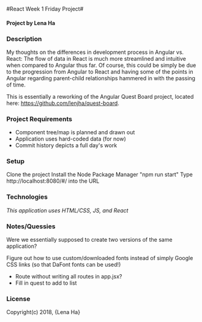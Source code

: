 #React Week 1 Friday Project#
#### Project by Lena Ha

### Description
My thoughts on the differences in development process in Angular vs. React:
The flow of data in React is much more streamlined and intuitive when compared to Angular thus far.  Of course, this could be simply be due to the progression from Angular to React and having some of the points in Angular regarding parent-child relationships hammered in with the passing of time.

This is essentially a reworking of the Angular Quest Board project, located here: https://github.com/lenjha/quest-board.

### Project Requirements
* Component tree/map is planned and drawn out
* Application uses hard-coded data (for now)
* Commit history depicts a full day's work

### Setup
Clone the project
Install the Node Package Manager
"npm run start"
Type http://localhost:8080/#/ into the URL

### Technologies
_This application uses HTML/CSS, JS, and React_

### Notes/Quessies
Were we essentially supposed to create two versions of the same application?

Figure out how to use custom/downloaded fonts instead of simply Google CSS links (so that DaFont fonts can be used!)

* Route without writing all routes in app.jsx?
* Fill in quest to add to list

### License
Copyright(c) 2018, {Lena Ha}
